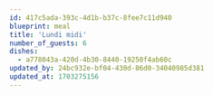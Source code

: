 ```yaml
---
id: 417c5ada-393c-4d1b-b37c-8fee7c11d940
blueprint: meal
title: 'Lundi midi'
number_of_guests: 6
dishes:
  - a778043a-420d-4b30-8440-19250f4ab60c
updated_by: 24bc932e-bf04-430d-86d0-34040985d381
updated_at: 1703275156
---
```

